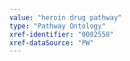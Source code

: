```yaml
---
value: "heroin drug pathway"
type: "Pathway Ontology"
xref-identifier: "0002558"
xref-dataSource: "PW"
---
```

